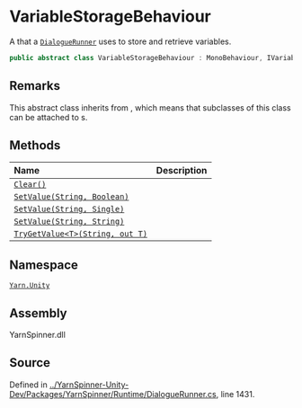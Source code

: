 # VariableStorageBehaviour

A  that a [`DialogueRunner`](../dialoguerunner/) uses to store and retrieve variables.

```csharp
public abstract class VariableStorageBehaviour : MonoBehaviour, IVariableStorage
```

## Remarks

This abstract class inherits from , which means that subclasses of this class can be attached to s.

## Methods

| Name | Description |
| :--- | :--- |
| [`Clear()`](variablestoragebehaviour.clear.md) |  |
| [`SetValue(String, Boolean)`](variablestoragebehaviour.setvalue-system.string-system.boolean.md) |  |
| [`SetValue(String, Single)`](variablestoragebehaviour.setvalue-system.string-system.single.md) |  |
| [`SetValue(String, String)`](variablestoragebehaviour.setvalue-system.string-system.string.md) |  |
| [`TryGetValue<T>(String, out T)`](variablestoragebehaviour.trygetvalue-1-system.string-0.md) |  |

## Namespace

[`Yarn.Unity`](../)

## Assembly

YarnSpinner.dll

## Source

Defined in [../YarnSpinner-Unity-Dev/Packages/YarnSpinner/Runtime/DialogueRunner.cs](https://github.com/YarnSpinnerTool/YarnSpinner-Unity//blob/develop/Runtime/DialogueRunner.cs#L1431), line 1431.

